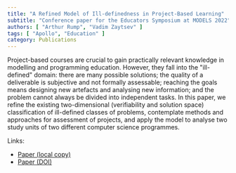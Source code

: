 ```yaml
---
title: "A Refined Model of Ill-definedness in Project-Based Learning"
subtitle: "Conference paper for the Educators Symposium at MODELS 2022"
authors: [ "Arthur Rump", "Vadim Zaytsev" ]
tags: [ "Apollo", "Education" ]
category: Publications
---
```


Project-based courses are crucial to gain practically relevant knowledge in
modelling and programming education. However, they fall into the
"ill-defined" domain: there are many possible solutions; the quality of a
deliverable is subjective and not formally assessable; reaching the goals
means designing new artefacts and analysing new information; and the problem
cannot always be divided into independent tasks. In this paper, we refine the
existing two-dimensional (verifiability and solution space) classification of
ill-defined classes of problems, contemplate methods and approaches for
assessment of projects, and apply the model to analyse two study units of two
different computer science programmes.

Links:

- [Paper (local copy)]({attach}paper.pdf)
- [Paper (DOI)](https://doi.org/10.1145/3550356.3556505)
